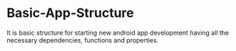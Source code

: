 # Basic-App-Structure
It is basic structure for starting new android app development having all the necessary dependencies, functions and properties.
